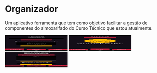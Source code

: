 # Organizador
  Um aplicativo ferramenta que tem como objetivo facilitar a gestão de componentes do almoxarifado do Curso Técnico que estou atualmente.
  
<img src="/assets/screenshots/search.jpeg" width="200" height="50">
<img src="/assets/screenshots/home.jpeg" width="200" height="50">
<img src="/assets/screenshots/db.jpeg" width="200" height="50">
